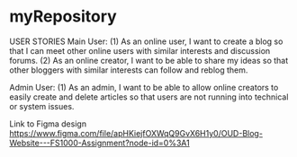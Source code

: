 # myRepository
USER STORIES
Main User: 
(1) As an online user, I want to create a blog so that I can meet other online users with similar interests and discussion forums.
(2) As an online creator, I want to be able to share my ideas so that other bloggers with similar interests can follow and reblog them. 

Admin User: 
(1)	As an admin, I want to be able to allow online creators to easily create and delete articles so that users are not running into technical or system issues.

Link to Figma design
https://www.figma.com/file/apHKiejfOXWqQ9GvX6H1y0/OUD-Blog-Website---FS1000-Assignment?node-id=0%3A1
